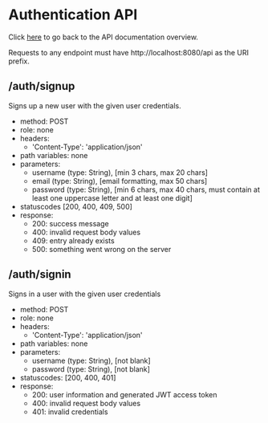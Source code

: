 # Authentication API

Click [here](../rest-api.md) to go back to the API documentation overview.

Requests to any endpoint must have http://localhost:8080/api as the URI prefix. 

## /auth/signup

Signs up a new user with the given user credentials.

- method: POST
- role: none
- headers: 
  - 'Content-Type': 'application/json'
- path variables: none
- parameters:
  - username (type: String), [min 3 chars, max 20 chars]
  - email (type: String), [email formatting, max 50 chars]
  - password (type: String), [min 6 chars, max 40 chars, must contain at least one uppercase letter and at least one digit]
- statuscodes [200, 400, 409, 500]
- response:
  - 200: success message
  - 400: invalid request body values
  - 409: entry already exists
  - 500: something went wrong on the server

## /auth/signin

Signs in a user with the given user credentials

- method: POST
- role: none
- headers: 
  - 'Content-Type': 'application/json'
- path variables: none
- parameters:
  - username (type: String), [not blank]
  - password (type: String), [not blank]
- statuscodes: [200, 400, 401]
- response: 
    - 200: user information and generated JWT access token
    - 400: invalid request body values
    - 401: invalid credentials